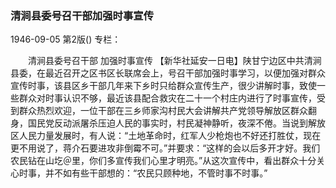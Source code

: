 ### 清涧县委号召干部加强时事宣传

1946-09-05
第2版()
专栏：

　　清涧县委号召干部
    加强时事宣传
    【新华社延安一日电】陕甘宁边区中共清涧县委，在最近召开之区书区长联席会上，号召干部加强时事学习，以便加强对群众宣传时事，该县区乡干部几年来下乡时只给群众宣传生产，很少讲解时事，致使一些群众对时事认识不够，最近该县配合救灾在二十一个村庄内进行了时事宣传，受到群众热烈欢迎，一位干部在三乡师家沟村民大会讲解共产党领导解放区群众翻身，国民党反动派屠杀压迫人民的事实时，村民凝神静听，夜深不倦。当说到解放区人民力量发展时，有人说：“土地革命时，红军人少枪炮也不好还打胜仗，现在更不用说了，蒋介石要进攻非倒霉不可。”并要求：“这样的会以后多开才好。我们农民钻在山圪＠里，你们多宣传我们心里才明亮。”从这次宣传中，看出群众十分关心时事，并不如有些干部想的：“农民只顾种地，不管时事不时事。”
